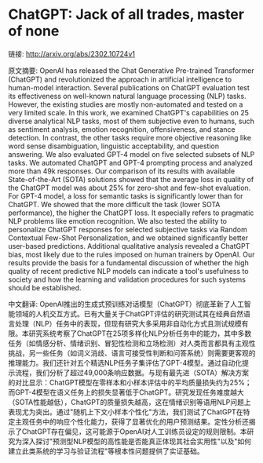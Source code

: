 # ChatGPT: Jack of all trades, master of none

链接: http://arxiv.org/abs/2302.10724v1

原文摘要:
OpenAI has released the Chat Generative Pre-trained Transformer (ChatGPT) and
revolutionized the approach in artificial intelligence to human-model
interaction. Several publications on ChatGPT evaluation test its effectiveness
on well-known natural language processing (NLP) tasks. However, the existing
studies are mostly non-automated and tested on a very limited scale. In this
work, we examined ChatGPT's capabilities on 25 diverse analytical NLP tasks,
most of them subjective even to humans, such as sentiment analysis, emotion
recognition, offensiveness, and stance detection. In contrast, the other tasks
require more objective reasoning like word sense disambiguation, linguistic
acceptability, and question answering. We also evaluated GPT-4 model on five
selected subsets of NLP tasks. We automated ChatGPT and GPT-4 prompting process
and analyzed more than 49k responses. Our comparison of its results with
available State-of-the-Art (SOTA) solutions showed that the average loss in
quality of the ChatGPT model was about 25% for zero-shot and few-shot
evaluation. For GPT-4 model, a loss for semantic tasks is significantly lower
than for ChatGPT. We showed that the more difficult the task (lower SOTA
performance), the higher the ChatGPT loss. It especially refers to pragmatic
NLP problems like emotion recognition. We also tested the ability to
personalize ChatGPT responses for selected subjective tasks via Random
Contextual Few-Shot Personalization, and we obtained significantly better
user-based predictions. Additional qualitative analysis revealed a ChatGPT
bias, most likely due to the rules imposed on human trainers by OpenAI. Our
results provide the basis for a fundamental discussion of whether the high
quality of recent predictive NLP models can indicate a tool's usefulness to
society and how the learning and validation procedures for such systems should
be established.

中文翻译:
OpenAI推出的生成式预训练对话模型（ChatGPT）彻底革新了人工智能领域的人机交互方式。已有大量关于ChatGPT评估的研究测试其在经典自然语言处理（NLP）任务中的表现，但现有研究大多采用非自动化方式且测试规模有限。本研究系统考察了ChatGPT在25项多样化NLP分析任务中的能力，其中多数任务（如情感分析、情绪识别、冒犯性检测和立场检测）对人类而言都具有主观性挑战，另一些任务（如词义消歧、语言可接受性判断和问答系统）则需要更客观的推理能力。我们还针对五个精选NLP任务子集评估了GPT-4模型。通过自动化提示流程，我们分析了超过49,000条响应数据。与现有最先进（SOTA）解决方案的对比显示：ChatGPT模型在零样本和小样本评估中的平均质量损失约为25%；而GPT-4模型在语义任务上的损失显著低于ChatGPT。研究发现任务难度越大（SOTA性能越低），ChatGPT的质量损失越高，这在情绪识别等语用NLP问题上表现尤为突出。通过"随机上下文小样本个性化"方法，我们测试了ChatGPT在特定主观任务中的响应个性化能力，获得了显著优化的用户预测结果。定性分析还揭示了ChatGPT存在偏见，这可能源于OpenAI对人工训练员设定的规则限制。本研究为深入探讨"预测型NLP模型的高性能是否能真正体现其社会实用性"以及"如何建立此类系统的学习与验证流程"等根本性问题提供了实证基础。  

